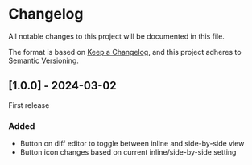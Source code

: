# Changelog

All notable changes to this project will be documented in this file.

The format is based on [Keep a Changelog](https://keepachangelog.com/en/1.1.0/),
and this project adheres to [Semantic Versioning](https://semver.org/spec/v2.0.0.html).

## [1.0.0] - 2024-03-02
First release
### Added
- Button on diff editor to toggle between inline and side-by-side view
- Button icon changes based on current inline/side-by-side setting
